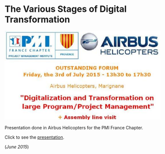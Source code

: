 # The Various Stages of Digital Transformation

![Image of the mAirbus Helicopters meeting](../images/ah2015.jpg)

Presentation done in Airbus Helicopters for the PMI France Chapter.

Click to see the [presentation](../pdf/the-various-stages-of-enterprise-transformation.pdf).

(*June 2015*)